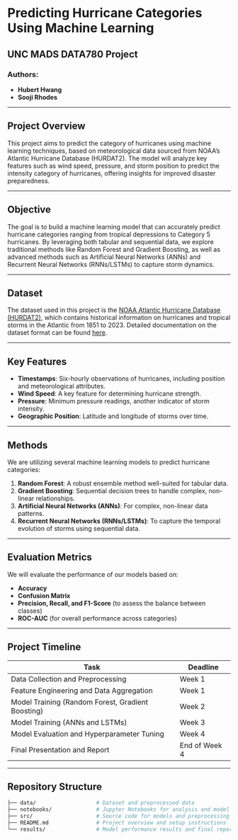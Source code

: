 # Predicting Hurricane Categories Using Machine Learning

## UNC MADS DATA780 Project

### Authors:
- **Hubert Hwang**
- **Sooji Rhodes**

---

## Project Overview

This project aims to predict the category of hurricanes using machine learning techniques, based on meteorological data sourced from NOAA’s Atlantic Hurricane Database (HURDAT2). The model will analyze key features such as wind speed, pressure, and storm position to predict the intensity category of hurricanes, offering insights for improved disaster preparedness.

---

## Objective

The goal is to build a machine learning model that can accurately predict hurricane categories ranging from tropical depressions to Category 5 hurricanes. By leveraging both tabular and sequential data, we explore traditional methods like Random Forest and Gradient Boosting, as well as advanced methods such as Artificial Neural Networks (ANNs) and Recurrent Neural Networks (RNNs/LSTMs) to capture storm dynamics.

---

## Dataset

The dataset used in this project is the [NOAA Atlantic Hurricane Database (HURDAT2)](https://www.nhc.noaa.gov/data/hurdat/hurdat2-1851-2023-051124.txt), which contains historical information on hurricanes and tropical storms in the Atlantic from 1851 to 2023. Detailed documentation on the dataset format can be found [here](https://www.nhc.noaa.gov/data/hurdat/hurdat2-format-atl-1851-2021.pdf).

---

## Key Features

- **Timestamps**: Six-hourly observations of hurricanes, including position and meteorological attributes.
- **Wind Speed**: A key feature for determining hurricane strength.
- **Pressure**: Minimum pressure readings, another indicator of storm intensity.
- **Geographic Position**: Latitude and longitude of storms over time.

---

## Methods

We are utilizing several machine learning models to predict hurricane categories:

1. **Random Forest**: A robust ensemble method well-suited for tabular data.
2. **Gradient Boosting**: Sequential decision trees to handle complex, non-linear relationships.
3. **Artificial Neural Networks (ANNs)**: For complex, non-linear data patterns.
4. **Recurrent Neural Networks (RNNs/LSTMs)**: To capture the temporal evolution of storms using sequential data.

---

## Evaluation Metrics

We will evaluate the performance of our models based on:

- **Accuracy**
- **Confusion Matrix**
- **Precision, Recall, and F1-Score** (to assess the balance between classes)
- **ROC-AUC** (for overall performance across categories)

---

## Project Timeline

| **Task**                                      | **Deadline**        |
|-----------------------------------------------|---------------------|
| Data Collection and Preprocessing             | Week 1              |
| Feature Engineering and Data Aggregation      | Week 1              |
| Model Training (Random Forest, Gradient Boosting) | Week 2              |
| Model Training (ANNs and LSTMs)               | Week 3              |
| Model Evaluation and Hyperparameter Tuning    | Week 4              |
| Final Presentation and Report                 | End of Week 4       |

---

## Repository Structure

```bash
├── data/                   # Dataset and preprocessed data
├── notebooks/              # Jupyter Notebooks for analysis and model training
├── src/                    # Source code for models and preprocessing scripts
├── README.md               # Project overview and setup instructions
└── results/                # Model performance results and final reports